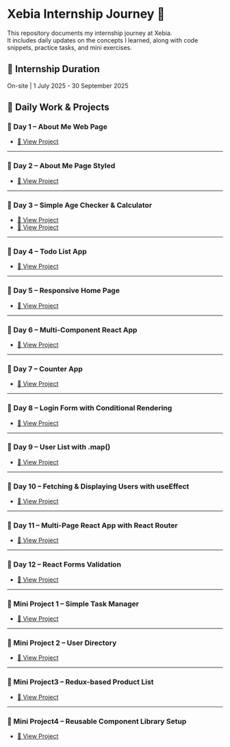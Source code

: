 
# Xebia Internship Journey 🚀

This repository documents my internship journey at Xebia.  
It includes daily updates on the concepts I learned, along with code snippets, practice tasks, and mini exercises.

## 📅 Internship Duration
On-site  | 1 July 2025 - 30 September 2025 

## 📁 Daily Work & Projects

### 📌 Day 1 – About Me Web Page
- [📘 View Project](./day1-about-me)
---

### 📌 Day 2 – About Me Page Styled
- [📘 View Project](./day2-about-me-styled)
---

### 📌 Day 3 – Simple Age Checker & Calculator
- [📘 View Project](./day3-js-basics/AgeChecker)
- [📘 View Project](./day3-js-basics/Calculator)
---

### 📌 Day 4 – Todo List App
- [📘 View Project](./day4-todo-app)
---

### 📌 Day 5 – Responsive Home Page
- [📘 View Project](./day5-responsive-homepage)
---

### 📌 Day 6 – Multi-Component React App
- [📘 View Project](./day6-react-intro)
---

### 📌 Day 7 – Counter App
- [📘 View Project](./day7-react-props-state)
---

### 📌 Day 8 – Login Form with Conditional Rendering
- [📘 View Project](./day8-react-forms-conditionals)
---

### 📌 Day 9 – User List with .map()
- [📘 View Project](./day9-react-lists-map)
---

### 📌 Day 10 – Fetching & Displaying Users with useEffect
- [📘 View Project](./day10-react-useeffect-fetch)
---

### 📌 Day 11 – Multi-Page React App with React Router
- [📘 View Project](./day11-react-router-multipage)
---

### 📌 Day 12 – React Forms Validation
- [📘 View Project](./day12-react-forms-validation)
---

### 📌 Mini Project 1 – Simple Task Manager
- [📘 View Project](./Mini%20Project1%20-%20Simple%20Task%20Manager_)
---

### 📌 Mini Project 2 – User Directory
- [📘 View Project](./Mini%20Project2%20-%20User%20Directory) 
---
### 📌 Mini Project3 – Redux-based Product List
- [📘 View Project](./Mini%20Project3%20-%20Redux-based%20Product%20List)
---
### 📌 Mini Project4 – Reusable Component Library Setup
- [📘 View Project](./Mini%20Project4%20-%20Reusable%20Component%20Library%20Setup)








 




